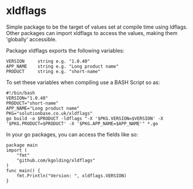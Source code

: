 # xldflags

Simple package to be the target of values set at compile time using ldflags. Other packages can import xldflags to access the values, making them 'globally' accessible.

Package xldflags exports the following variables:

	VERSION		string e.g. "1.0.40"
	APP_NAME	string e.g. "Long product name"
	PRODUCT		string e.g. "short-name"

To set these variables when compiling use a BASH Script so as:

	#!/bin/bash
	VERSION="1.0.40"
	PRODUCT="short-name"
	APP_NAME="Long product name"
	PKG="solutionbase.co.uk/xldflags"
	go build -o $PRODUCT -ldflags "-X '$PKG.VERSION=$VERSION' -X '$PKG.PRODUCT=$PRODUCT' -X '$PKG.APP_NAME=$APP_NAME'" *.go

In your go packages, you can access the fields like so:

	package main
	import (
		"fmt"
		"github.com/kgolding/xldflags"
	)
	func main() {
		fmt.Println("Version: ", xldflags.VERSION)
	}
